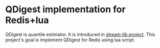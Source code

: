 # QDigest implementation for Redis+lua

QDigest is quantile estimator.  It is introduced in [stream-lib project](https://github.com/clearspring/stream-lib).
This project's goal is implement QDigest for Redis using lua script.
